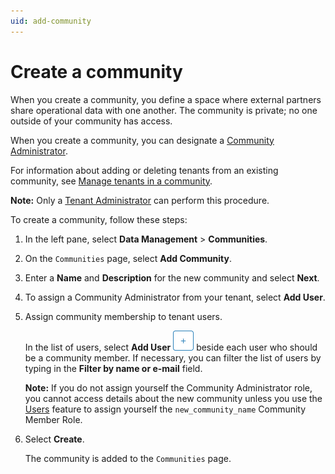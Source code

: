 ```yaml
---
uid: add-community
---
```


# Create a community

When you create a community, you define a space where external partners share operational data with one another. The community is private; no one outside of your community has access.

When you create a community, you can designate a [Community Administrator](xref:communityroles#community-administrator).

For information about adding or deleting tenants from an existing community, see [Manage tenants in a community](xref:managecommunity).

**Note:** Only a [Tenant Administrator](xref:communityroles#tenant-administrator) can perform this procedure.

To create a community, follow these steps:

1. In the left pane, select **Data Management** > **Communities**.

1. On the `Communities` page, select **Add Community**.

1. Enter a **Name** and **Description** for the new community and select **Next**.

1. To assign a Community Administrator from your tenant, select **Add User**.

1. Assign community membership to tenant users.

    In the list of users, select **Add User** ![Add User](images\add-button-white-background.png "Add User") beside each user who should be a community member. If necessary, you can filter the list of users by typing in the **Filter by name or e-mail** field.

    **Note:** If you do not assign yourself the Community Administrator role, you cannot access details about the new community unless you use the [Users](xref:ccUsers) feature to assign yourself the `new_community_name` Community Member Role.

1. Select **Create**.

    The community is added to the `Communities` page.
